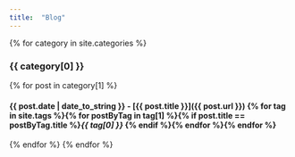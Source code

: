 ```yaml
---
title:  "Blog"
---
```



{% for category in site.categories %}
### {{ category[0] }}

{% for post in category[1] %}
#### {{ post.date | date_to_string }} - **[{{ post.title }}]({{ post.url }})** {% for tag in site.tags %}{% for postByTag in tag[1] %}{% if post.title == postByTag.title %}*{{ tag[0] }}* {% endif %}{% endfor %}{% endfor %}
{% endfor %}
{% endfor %}